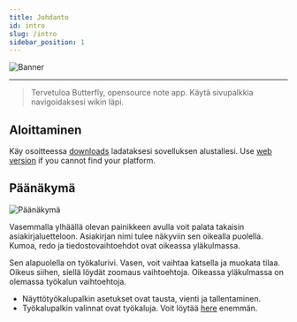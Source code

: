 ```yaml
---
title: Johdanto
id: intro
slug: /intro
sidebar_position: 1
---
```


![Banner](/img/banner.png)

---

> Tervetuloa Butterfly, opensource note app.
> Käytä sivupalkkia navigoidaksesi wikin läpi.

## Aloittaminen

Käy osoitteessa [downloads](/downloads) ladataksesi sovelluksen alustallesi.
Use [web version](https://v2.butterfly.linwood.dev) if you cannot find your platform.

## Päänäkymä

![Päänäkymä](main.png)

Vasemmalla ylhäällä olevan painikkeen avulla voit palata takaisin asiakirjaluetteloon. Asiakirjan nimi tulee näkyviin sen oikealla puolella. Kumoa, redo ja tiedostovaihtoehdot ovat oikeassa yläkulmassa.

Sen alapuolella on työkalurivi. Vasen, voit vaihtaa katsella ja muokata tilaa. Oikeus siihen, siellä löydät zoomaus vaihtoehtoja. Oikeassa yläkulmassa on olemassa työkalun vaihtoehtoja.

- Näyttötyökalupalkin asetukset ovat tausta, vienti ja tallentaminen.
- Työkalupalkin valinnat ovat työkaluja. Voit löytää [here](background) enemmän.
